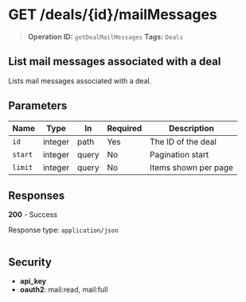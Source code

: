 # GET /deals/{id}/mailMessages

> **Operation ID:** `getDealMailMessages`
> **Tags:** `Deals`

## List mail messages associated with a deal

Lists mail messages associated with a deal.

## Parameters

| Name | Type | In | Required | Description |
|------|------|-------|----------|-------------|
| `id` | integer | path | Yes | The ID of the deal |
| `start` | integer | query | No | Pagination start |
| `limit` | integer | query | No | Items shown per page |

## Responses

**200** - Success

Response type: `application/json`

```

```


## Security

- **api_key**
- **oauth2**: mail:read, mail:full
